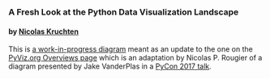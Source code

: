 ### A Fresh Look at the Python Data Visualization Landscape
#### by [Nicolas Kruchten](https://nicolas.kruchten.com)

This is [a work-in-progress diagram](https://nicolas.kruchten.com/pyviz_diagram/) meant as an update to the one on the [PyViz.org Overviews page](https://pyviz.org/overviews/) which is an adaptation by Nicolas P. Rougier of a diagram presented by Jake VanderPlas in a [PyCon 2017 talk](https://www.youtube.com/watch?v=FytuB8nFHPQ).
